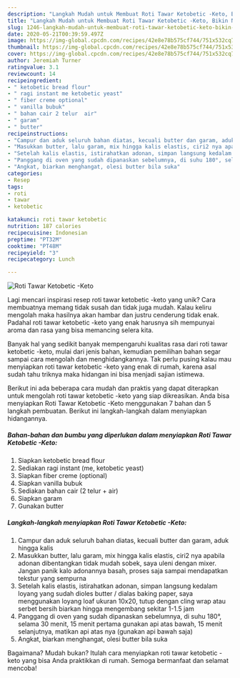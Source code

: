 ```yaml
---
description: "Langkah Mudah untuk Membuat Roti Tawar Ketobetic -Keto, Bikin Ngiler"
title: "Langkah Mudah untuk Membuat Roti Tawar Ketobetic -Keto, Bikin Ngiler"
slug: 1246-langkah-mudah-untuk-membuat-roti-tawar-ketobetic-keto-bikin-ngiler
date: 2020-05-21T00:39:59.497Z
image: https://img-global.cpcdn.com/recipes/42e8e78b575cf744/751x532cq70/roti-tawar-ketobetic-keto-foto-resep-utama.jpg
thumbnail: https://img-global.cpcdn.com/recipes/42e8e78b575cf744/751x532cq70/roti-tawar-ketobetic-keto-foto-resep-utama.jpg
cover: https://img-global.cpcdn.com/recipes/42e8e78b575cf744/751x532cq70/roti-tawar-ketobetic-keto-foto-resep-utama.jpg
author: Jeremiah Turner
ratingvalue: 3.1
reviewcount: 14
recipeingredient:
- " ketobetic bread flour"
- " ragi instant me ketobetic yeast"
- " fiber creme optional"
- " vanilla bubuk"
- " bahan cair 2 telur  air"
- " garam"
- " butter"
recipeinstructions:
- "Campur dan aduk seluruh bahan diatas, kecuali butter dan garam, aduk hingga kalis"
- "Masukkan butter, lalu garam, mix hingga kalis elastis, ciri2 nya apabila adonan dibentangkan tidak mudah sobek, saya uleni dengan mixer. Jangan panik kalo adonannya basah, proses saja sampai mendapatkan tekstur yang sempurna"
- "Setelah kalis elastis, istirahatkan adonan, simpan langsung kedalam loyang yang sudah dioles butter / dialas baking paper, saya menggunakan loyang loaf ukuran 10x20, tutup dengan cling wrap atau serbet bersih biarkan hingga mengembang sekitar 1-1.5 jam"
- "Panggang di oven yang sudah dipanaskan sebelumnya, di suhu 180°, selama 30 menit, 15 menit pertama gunakan api atas bawah, 15 menit selanjutnya, matikan api atas nya (gunakan api bawah saja)"
- "Angkat, biarkan menghangat, olesi butter bila suka"
categories:
- Resep
tags:
- roti
- tawar
- ketobetic

katakunci: roti tawar ketobetic 
nutrition: 187 calories
recipecuisine: Indonesian
preptime: "PT32M"
cooktime: "PT48M"
recipeyield: "3"
recipecategory: Lunch

---
```



![Roti Tawar Ketobetic -Keto](https://img-global.cpcdn.com/recipes/42e8e78b575cf744/751x532cq70/roti-tawar-ketobetic-keto-foto-resep-utama.jpg)

Lagi mencari inspirasi resep roti tawar ketobetic -keto yang unik? Cara membuatnya memang tidak susah dan tidak juga mudah. Kalau keliru mengolah maka hasilnya akan hambar dan justru cenderung tidak enak. Padahal roti tawar ketobetic -keto yang enak harusnya sih mempunyai aroma dan rasa yang bisa memancing selera kita.



Banyak hal yang sedikit banyak mempengaruhi kualitas rasa dari roti tawar ketobetic -keto, mulai dari jenis bahan, kemudian pemilihan bahan segar sampai cara mengolah dan menghidangkannya. Tak perlu pusing kalau mau menyiapkan roti tawar ketobetic -keto yang enak di rumah, karena asal sudah tahu triknya maka hidangan ini bisa menjadi sajian istimewa.


Berikut ini ada beberapa cara mudah dan praktis yang dapat diterapkan untuk mengolah roti tawar ketobetic -keto yang siap dikreasikan. Anda bisa menyiapkan Roti Tawar Ketobetic -Keto menggunakan 7 bahan dan 5 langkah pembuatan. Berikut ini langkah-langkah dalam menyiapkan hidangannya.

<!--inarticleads1-->

##### Bahan-bahan dan bumbu yang diperlukan dalam menyiapkan Roti Tawar Ketobetic -Keto:

1. Siapkan  ketobetic bread flour
1. Sediakan  ragi instant (me, ketobetic yeast)
1. Siapkan  fiber creme (optional)
1. Siapkan  vanilla bubuk
1. Sediakan  bahan cair (2 telur + air)
1. Siapkan  garam
1. Gunakan  butter




<!--inarticleads2-->

##### Langkah-langkah menyiapkan Roti Tawar Ketobetic -Keto:

1. Campur dan aduk seluruh bahan diatas, kecuali butter dan garam, aduk hingga kalis
1. Masukkan butter, lalu garam, mix hingga kalis elastis, ciri2 nya apabila adonan dibentangkan tidak mudah sobek, saya uleni dengan mixer. Jangan panik kalo adonannya basah, proses saja sampai mendapatkan tekstur yang sempurna
1. Setelah kalis elastis, istirahatkan adonan, simpan langsung kedalam loyang yang sudah dioles butter / dialas baking paper, saya menggunakan loyang loaf ukuran 10x20, tutup dengan cling wrap atau serbet bersih biarkan hingga mengembang sekitar 1-1.5 jam
1. Panggang di oven yang sudah dipanaskan sebelumnya, di suhu 180°, selama 30 menit, 15 menit pertama gunakan api atas bawah, 15 menit selanjutnya, matikan api atas nya (gunakan api bawah saja)
1. Angkat, biarkan menghangat, olesi butter bila suka




Bagaimana? Mudah bukan? Itulah cara menyiapkan roti tawar ketobetic -keto yang bisa Anda praktikkan di rumah. Semoga bermanfaat dan selamat mencoba!
